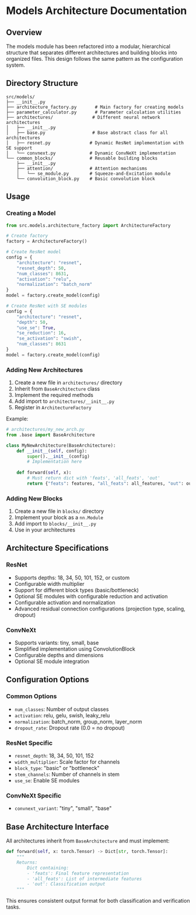 # Models Architecture Documentation

## Overview

The models module has been refactored into a modular, hierarchical structure that separates different architectures and building blocks into organized files. This design follows the same pattern as the configuration system.

## Directory Structure

```
src/models/
├── __init__.py
├── architecture_factory.py       # Main factory for creating models
├── parameter_calculator.py       # Parameter calculation utilities
├── architectures/               # Different neural network architectures
│   ├── __init__.py
│   ├── base.py                  # Base abstract class for all architectures
│   ├── resnet.py               # Dynamic ResNet implementation with SE support
│   └── convnext.py             # Dynamic ConvNeXt implementation
└── common_blocks/              # Reusable building blocks
    ├── __init__.py
    ├── attention/              # Attention mechanisms
    │   └── se_module.py        # Squeeze-and-Excitation module
    └── convolution_block.py    # Basic convolution block
```

## Usage

### Creating a Model

```python
from src.models.architecture_factory import ArchitectureFactory

# Create factory
factory = ArchitectureFactory()

# Create ResNet model
config = {
    "architecture": "resnet",
    "resnet_depth": 50,
    "num_classes": 8631,
    "activation": "relu",
    "normalization": "batch_norm"
}
model = factory.create_model(config)

# Create ResNet with SE modules
config = {
    "architecture": "resnet",
    "depth": 50,
    "use_se": True,
    "se_reduction": 16,
    "se_activation": "swish",
    "num_classes": 8631
}
model = factory.create_model(config)
```

### Adding New Architectures

1. Create a new file in `architectures/` directory
2. Inherit from `BaseArchitecture` class
3. Implement the required methods
4. Add import to `architectures/__init__.py`
5. Register in `ArchitectureFactory`

Example:
```python
# architectures/my_new_arch.py
from .base import BaseArchitecture

class MyNewArchitecture(BaseArchitecture):
    def __init__(self, config):
        super().__init__(config)
        # Implementation here
    
    def forward(self, x):
        # Must return dict with 'feats', 'all_feats', 'out'
        return {"feats": features, "all_feats": all_features, "out": output}
```

### Adding New Blocks

1. Create a new file in `blocks/` directory
2. Implement your block as a `nn.Module`
3. Add import to `blocks/__init__.py`
4. Use in your architectures

## Architecture Specifications

### ResNet
- Supports depths: 18, 34, 50, 101, 152, or custom
- Configurable width multiplier
- Support for different block types (basic/bottleneck)
- Optional SE modules with configurable reduction and activation
- Configurable activation and normalization
- Advanced residual connection configurations (projection type, scaling, dropout)

### ConvNeXt
- Supports variants: tiny, small, base
- Simplified implementation using ConvolutionBlock
- Configurable depths and dimensions
- Optional SE module integration

## Configuration Options

### Common Options
- `num_classes`: Number of output classes
- `activation`: relu, gelu, swish, leaky_relu
- `normalization`: batch_norm, group_norm, layer_norm
- `dropout_rate`: Dropout rate (0.0 = no dropout)

### ResNet Specific
- `resnet_depth`: 18, 34, 50, 101, 152
- `width_multiplier`: Scale factor for channels
- `block_type`: "basic" or "bottleneck"
- `stem_channels`: Number of channels in stem
- `use_se`: Enable SE modules

### ConvNeXt Specific
- `convnext_variant`: "tiny", "small", "base"

## Base Architecture Interface

All architectures inherit from `BaseArchitecture` and must implement:

```python
def forward(self, x: torch.Tensor) -> Dict[str, torch.Tensor]:
    """
    Returns:
        Dict containing:
        - 'feats': Final feature representation
        - 'all_feats': List of intermediate features  
        - 'out': Classification output
    """
```

This ensures consistent output format for both classification and verification tasks.
